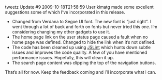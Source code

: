 tweetz Update #9
2009-10-18T21:58:59
User kimatg made some excellent suggestions some of which I’ve incorporated in this release.

  * Changed from Verdana to Segoe UI font. The new font is “just right”. I went through a lot of back and forth on fonts but never tried this one. I’m considering changing my other gadgets to use it.
  * The home page link on the user status page caused a fault when no home page was defined. Changed to hide the link when it’s not defined.
  * The code has been cleaned up using [JSLint](http://www.jslint.com/) which hunts down subtle issues and improves the code quality. A few of you have mentioned performance issues. Hopefully, this will clean it up.
  * The search page content was clipping the top of the navigation buttons.

That’s all for now. Keep the feedback coming and I’ll incorporate what I can.
